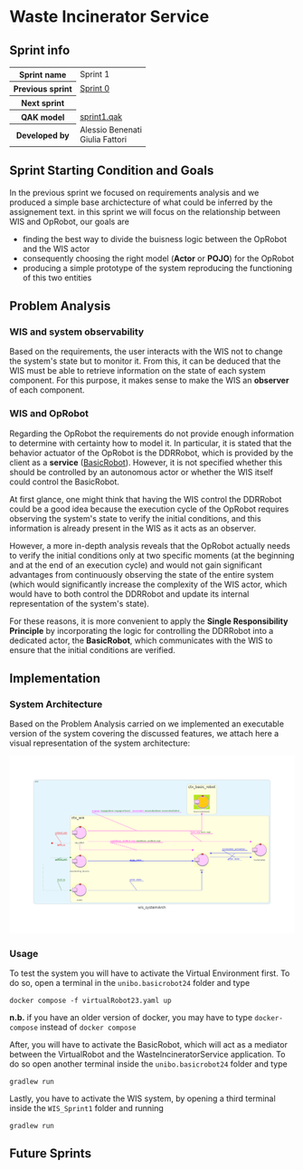 <link rel="stylesheet" type="text/css" href="resources/css/custom.css" />

# Waste Incinerator Service

## Sprint info

<table>
<tr><th>Sprint name</th><td>Sprint 1</td></tr>
<tr><th>Previous sprint</th><td><a href="/WIS_Sprint0">Sprint 0</a></td></tr>
<tr><th>Next sprint</th><td></td></tr>
<tr><th>QAK model</th><td><a href="../src/sprint1.qak">sprint1.qak</a></td></tr>
<tr><th>Developed by</th><td>Alessio Benenati<br/>Giulia Fattori</td></tr>
</table>

## Sprint Starting Condition and Goals

In the previous sprint we focused on requirements analysis and we produced a simple base archictecture of what could be inferred by the assignement text.
in this sprint we will focus on the relationship between WIS and OpRobot, our goals are

- finding the best way to divide the buisness logic between the OpRobot and the WIS actor
- consequently choosing the right model (**Actor** or **POJO**) for the OpRobot
- producing a simple prototype of the system reproducing the functioning of this two entities

## Problem Analysis

### WIS and system observability

Based on the requirements, the user interacts with the WIS not to change the system's state but to monitor it. From this, it can be deduced that the WIS must be able to retrieve information on the state of each system component. For this purpose, it makes sense to make the WIS an **observer** of each component.

### WIS and OpRobot

Regarding the OpRobot the requirements do not provide enough information to determine with certainty how to model it. In particular, it is stated that the behavior actuator of the OpRobot is the DDRRobot, which is provided by the client as a **service** ([BasicRobot](/unibo.basicrobot24/)). However, it is not specified whether this should be controlled by an autonomous actor or whether the WIS itself could control the BasicRobot.

At first glance, one might think that having the WIS control the DDRRobot could be a good idea because the execution cycle of the OpRobot requires observing the system's state to verify the initial conditions, and this information is already present in the WIS as it acts as an observer.

However, a more in-depth analysis reveals that the OpRobot actually needs to verify the initial conditions only at two specific moments (at the beginning and at the end of an execution cycle) and would not gain significant advantages from continuously observing the state of the entire system (which would significantly increase the complexity of the WIS actor, which would have to both control the DDRRobot and update its internal representation of the system's state).

For these reasons, it is more convenient to apply the **Single Responsibility Principle** by incorporating the logic for controlling the DDRRobot into a dedicated actor, the **BasicRobot**, which communicates with the WIS to ensure that the initial conditions are verified.

## Implementation

### System Architecture

Based on the Problem Analysis carried on we implemented an executable version of the system covering the discussed features, we attach here a visual representation of the system architecture:

![System Architecture](resources/imgs/wis_system.png)

### Usage
To test the system you will have to activate the Virtual Environment first.
To do so, open a terminal in the `unibo.basicrobot24` folder and type
```
docker compose -f virtualRobot23.yaml up
```
**n.b.** if you have an older version of docker, you may have to type `docker-compose` instead of `docker compose`

After, you will have to activate the BasicRobot, which will act as a mediator between the VirtualRobot and the WasteIncineratorService application.
To do so open another terminal inside the `unibo.basicrobot24` folder and type 

```
gradlew run
```

Lastly, you have to activate the WIS system, by opening a third terminal inside the `WIS_Sprint1` folder and running

```
gradlew run
```
## Future Sprints

